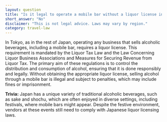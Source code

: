 ```yaml
---
layout: question
title: "Is it legal to operate a mobile bar without a liquor license in Tokyo?"
short_answer: "No"
disclaimer: "This is not legal advice. Laws may vary by region."
category: travel-law
---
```

In Tokyo, as in the rest of Japan, operating any business that sells alcoholic beverages, including a mobile bar, requires a liquor license. This requirement is mandated by the Liquor Tax Law and the Law Concerning Liquor Business Associations and Measures for Securing Revenue from Liquor Tax. The primary aim of these regulations is to control the distribution and consumption of alcohol, ensuring that it is done responsibly and legally. Without obtaining the appropriate liquor license, selling alcohol through a mobile bar is illegal and subject to penalties, which may include fines or imprisonment.

**Trivia:** Japan has a unique variety of traditional alcoholic beverages, such as sake and shochu, which are often enjoyed in diverse settings, including festivals, where mobile bars might appear. Despite the festive environment, vendors at these events still need to comply with Japanese liquor licensing laws.
